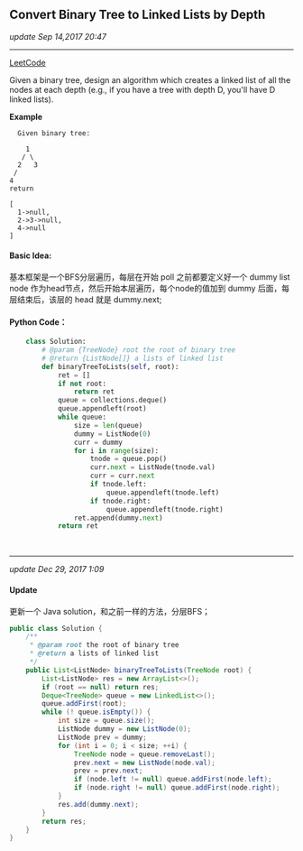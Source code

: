 ## Convert Binary Tree to Linked Lists by Depth 
_update Sep 14,2017  20:47_

---
[LeetCode](http://www.lintcode.com/en/problem/convert-binary-tree-to-linked-lists-by-depth/)

Given a binary tree, design an algorithm which creates a linked list of all the nodes at each depth (e.g., if you have a tree with depth D, you'll have D linked lists).


**Example**

      Given binary tree:
    
        1
       / \
      2   3
     /
    4
    return
    
    [
      1->null,
      2->3->null,
      4->null
    ]

#### Basic Idea:
基本框架是一个BFS分层遍历，每层在开始 poll 之前都要定义好一个 dummy list node 作为head节点，然后开始本层遍历，每个node的值加到 dummy 后面，每层结束后，该层的 head 就是 dummy.next;

#### Python Code：
```python
    class Solution:
        # @param {TreeNode} root the root of binary tree
        # @return {ListNode[]} a lists of linked list
        def binaryTreeToLists(self, root):
            ret = []
            if not root:
                return ret
            queue = collections.deque()
            queue.appendleft(root)
            while queue:
                size = len(queue)
                dummy = ListNode(0)
                curr = dummy
                for i in range(size):
                    tnode = queue.pop()
                    curr.next = ListNode(tnode.val)
                    curr = curr.next
                    if tnode.left:
                        queue.appendleft(tnode.left)
                    if tnode.right:
                        queue.appendleft(tnode.right)
                ret.append(dummy.next)
            return ret
```
<br>

---
_update Dec 29, 2017 1:09_

#### Update
更新一个 Java solution，和之前一样的方法，分层BFS；
```java
public class Solution {
    /**
     * @param root the root of binary tree
     * @return a lists of linked list
     */
    public List<ListNode> binaryTreeToLists(TreeNode root) {
        List<ListNode> res = new ArrayList<>();
        if (root == null) return res;
        Deque<TreeNode> queue = new LinkedList<>();
        queue.addFirst(root);
        while (! queue.isEmpty()) {
            int size = queue.size();
            ListNode dummy = new ListNode(0);
            ListNode prev = dummy;
            for (int i = 0; i < size; ++i) {
                TreeNode node = queue.removeLast();
                prev.next = new ListNode(node.val);
                prev = prev.next;
                if (node.left != null) queue.addFirst(node.left);
                if (node.right != null) queue.addFirst(node.right);
            }
            res.add(dummy.next);
        }
        return res;
    }
}
```